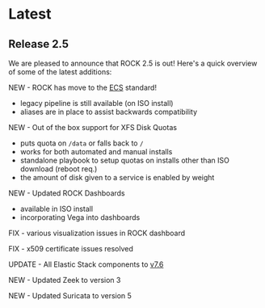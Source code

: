 # Latest

## Release 2.5

We are pleased to announce that ROCK 2.5 is out! Here's a quick overview of
some of the latest additions:


NEW - ROCK has move to the [ECS](https://github.com/elastic/ecs) standard!  

  - legacy pipeline is still available (on ISO install)  
  - aliases are in place to assist backwards compatibility  

NEW - Out of the box support for XFS Disk Quotas  

  - puts quota on `/data` or falls back to `/`  
  - works for both automated and manual installs  
  - standalone playbook to setup quotas on installs other than ISO download (reboot req.)  
  - the amount of disk given to a service is enabled by weight  

NEW - Updated ROCK Dashboards  

  - available in ISO install  
  - incorporating Vega into dashboards  

FIX - various visualization issues in ROCK dashboard  

FIX - x509 certificate issues resolved  

UPDATE - All Elastic Stack components to [v7.6](https://www.elastic.co/blog/elasticsearch-7-6-0-released)  

NEW - Updated Zeek to version 3  

NEW - Updated Suricata to version 5  